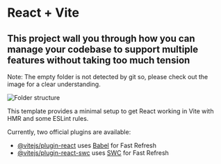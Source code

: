 # React + Vite

## This project wall you through how you can manage your codebase to support multiple features without taking too much tension
Note: The empty folder is not detected by git so, please check out the image for a clear understanding.

![Folder structure](https://github.com/pktherock/react-project-folder-structure/assets/59223750/ffc9ccd2-7b27-470d-8f60-fd28a47ce1d6)

This template provides a minimal setup to get React working in Vite with HMR and some ESLint rules.

Currently, two official plugins are available:


- [@vitejs/plugin-react](https://github.com/vitejs/vite-plugin-react/blob/main/packages/plugin-react/README.md) uses [Babel](https://babeljs.io/) for Fast Refresh
- [@vitejs/plugin-react-swc](https://github.com/vitejs/vite-plugin-react-swc) uses [SWC](https://swc.rs/) for Fast Refresh
